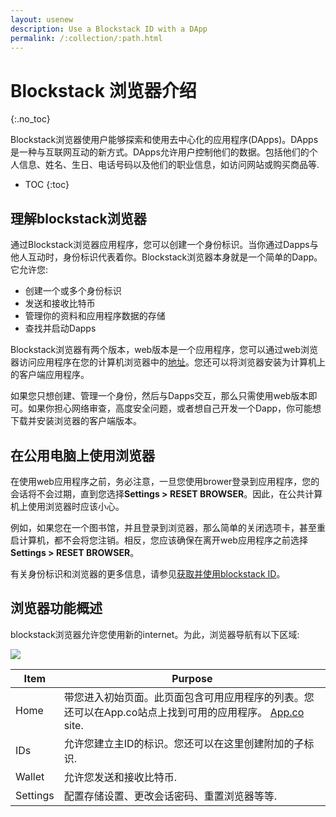 ```yaml
---
layout: usenew
description: Use a Blockstack ID with a DApp
permalink: /:collection/:path.html
---
```

# Blockstack 浏览器介绍
{:.no_toc}

Blockstack浏览器使用户能够探索和使用去中心化的应用程序(DApps)。DApps是一种与互联网互动的新方式。DApps允许用户控制他们的数据。包括他们的个人信息、姓名、生日、电话号码以及他们的职业信息，如访问网站或购买商品等.

* TOC
{:toc}

## 理解blockstack浏览器

通过Blockstack浏览器应用程序，您可以创建一个身份标识。当你通过Dapps与他人互动时，身份标识代表着你。Blockstack浏览器本身就是一个简单的Dapp。它允许您:

* 创建一个或多个身份标识
* 发送和接收比特币
* 管理你的资料和应用程序数据的存储
* 查找并启动Dapps

Blockstack浏览器有两个版本，web版本是一个应用程序，您可以通过web浏览器访问应用程序在您的计算机浏览器中的[地址](https://browser.blockstack.org/)。您还可以将浏览器安装为计算机上的客户端应用程序。

如果您只想创建、管理一个身份，然后与Dapps交互，那么只需使用web版本即可。如果你担心网络审查，高度安全问题，或者想自己开发一个Dapp，你可能想下载并安装浏览器的客户端版本。

## 在公用电脑上使用浏览器

在使用web应用程序之前，务必注意，一旦您使用brower登录到应用程序，您的会话将不会过期，直到您选择**Settings > RESET BROWSER**。因此，在公共计算机上使用浏览器时应该小心。

例如，如果您在一个图书馆，并且登录到浏览器，那么简单的关闭选项卡，甚至重启计算机，都不会将您注销。相反，您应该确保在离开web应用程序之前选择**Settings > RESET BROWSER**。

有关身份标识和浏览器的更多信息，请参见[获取并使用blockstack ID](ids-introduction)。

## 浏览器功能概述

blockstack浏览器允许您使用新的internet。为此，浏览器导航有以下区域:

![](images/navigation-top.png)

<table class="uk-table">
  <thead>
    <th>Item</th>
    <th>Purpose</th>
  </thead>
<tbody>  
<tr>
    <td>Home</td>
    <td>	带您进入初始页面。此页面包含可用应用程序的列表。您还可以在App.co站点上找到可用的应用程序。 <a href="https://app.co/blockstack" target="\_blank">App.co</a> site.</td>
  </tr>
  <tr>
    <td>IDs</td>
    <td>允许您建立主ID的标识。您还可以在这里创建附加的子标识.</td>
  </tr>
  <tr>
    <td>Wallet</td>
    <td>允许您发送和接收比特币.</td>
  </tr>
  <tr>
    <td>Settings</td>
    <td>配置存储设置、更改会话密码、重置浏览器等等.</td>
  </tr>
  </tbody>
</table>
